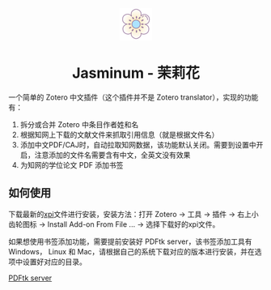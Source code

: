 <div align="center">
  <span align="center"> <img class="center" src="./chrome/skin/default/jasminum/icon.png" alt="Icon"></span>
  <h1 align="center">Jasminum - 茉莉花</h1>
</div>

一个简单的 Zotero 中文插件（这个插件并不是 Zotero translator），实现的功能有：

1. 拆分或合并 Zotero 中条目作者姓和名
2. 根据知网上下载的文献文件来抓取引用信息（就是根据文件名）
3. 添加中文PDF/CAJ时，自动拉取知网数据，该功能默认关闭。需要到设置中开启，注意添加的文件名需要含有中文，全英文没有效果
3. 为知网的学位论文 PDF 添加书签

## 如何使用

下载最新的[xpi](https://github.com/l0o0/jasminum/releases/latest)文件进行安装，安装方法：打开 Zotero -> 工具 -> 插件 -> 右上小齿轮图标 -> Install Add-on From File ... -> 选择下载好的xpi文件。

如果想使用书签添加功能，需要提前安装好 PDFtk server，该书签添加工具有 Windows， Linux 和 Mac，请根据自己的系统下载对应的版本进行安装，并在选项中设置好对应的目录。

[PDFtk server](https://www.pdflabs.com/tools/pdftk-server/)
